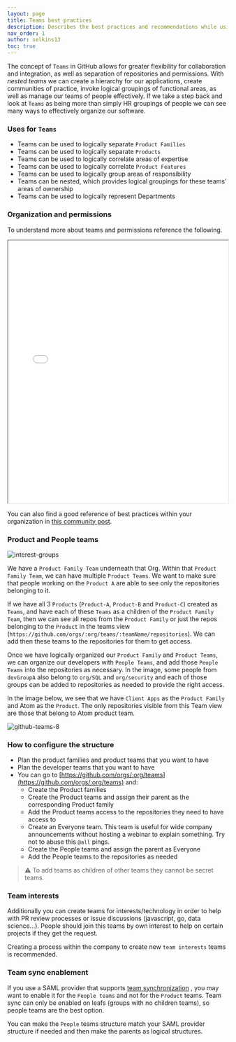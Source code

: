 ```yaml
---
layout: page 
title: Teams best practices 
description: Describes the best practices and recommendations while using teams in your organization 
nav_order: 1
author: selkins13
toc: true
---
```


The concept of `Teams` in GitHub allows for greater flexibility for collaboration and integration, as well as separation
of repositories and permissions. With _nested teams_ we can create a hierarchy for our applications, create communities
of practice, invoke logical groupings of functional areas, as well as manage our teams of people effectively. If we take
a step back and look at `Teams` as being more than simply HR groupings of people we can see many ways to effectively
organize our software.

### Uses for `Teams`

- Teams can be used to logically separate `Product Families`
- Teams can be used to logically separate `Products`
- Teams can be used to logically correlate areas of expertise
- Teams can be used to logically correlate `Product Features`
- Teams can be used to logically group areas of responsibility
- Teams can be nested, which provides logical groupings for these teams' areas of ownership
- Teams can be used to logically represent Departments

### Organization and permissions

To understand more about teams and permissions reference the following.
<iframe src="/assets/pdf/teams-and-permissions.pdf" width="100%" height="600px"></iframe>

You can also find a good reference of best practices within your organization
in [this community post](https://github.community/t/best-practices-for-organizations/10205).

### Product and People teams

![interest-groups](/assets/images/organization-administration/teams/interest-groups.png)

We have a `Product Family Team` underneath that Org. Within that `Product Family Team`, we can have
multiple `Product Teams`. We want to make sure that people working on the `Product A` are able to see only the
repositories belonging to it.

If we have all 3 `Products` (`Product-A`, `Product-B` and `Product-C`) created as `Teams`, and have each of these
`Teams` as a children of the `Product Family Team`, then we can see all repos from the `Product Family` or just the
repos belonging to the `Product` in the teams view (`https://github.com/orgs/:org/teams/:teamName/repositories`). We can
add then these teams to the repositories for them to get access.

Once we have logically organized our `Product Family` and `Product Teams`, we can organize our developers
with `People Teams`, and add those `People Teams` into the repositories as necessary. In the image, some people
from `devGroupA` also belong to `org/SQL` and `org/security` and each of those groups can be added to repositories as
needed to provide the right access.

In the image below, we see that we have `Client Apps` as the `Product Family` and Atom as the `Product`. The only
repositories visible from this Team view are those that belong to Atom product team.

![github-teams-8](/assets/images/organization-administration/teams/product-teams.png)

### How to configure the structure

- Plan the product families and product teams that you want to have
- Plan the developer teams that you want to have
- You can go to [https://github.com/orgs/:org/teams](https://github.com/orgs/:org/teams) and:
  - Create the Product families
  - Create the Product teams and assign their parent as the corresponding Product family
  - Add the Product teams access to the repositories they need to have access to
  - Create an Everyone team. This team is useful for wide company announcements without hosting a webinar to explain something. Try not to abuse this `@all` pings.
  - Create the People teams and assign the parent as Everyone
  - Add the People teams to the repositories as needed

> ⚠️ To add teams as children of other teams they cannot be secret teams.

### Team interests

Additionally you can create teams for interests/technology in order to help with PR review processes or issue
discussions (javascript, go, data science...). People should join this teams by own interest to help on certain projects
if they get the request.

Creating a process within the company to create new `team interests` teams is recommended.

### Team sync enablement

If you use a SAML provider that
supports [team synchronization](https://help.github.com/en/github/setting-up-and-managing-organizations-and-teams/synchronizing-teams-between-your-identity-provider-and-github)
, you may want to enable it for the `People teams` and not for the `Product` teams. Team sync can only be enabled on
leafs (groups with no children teams), so people teams are the best option.

You can make the `People` teams structure match your SAML provider structure if needed and then make the parents as
logical structures.
